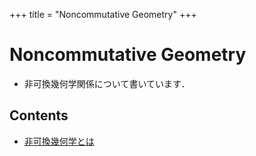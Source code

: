 +++
title = "Noncommutative Geometry"
+++

# Noncommutative Geometry

- 非可換幾何学関係について書いています．

## Contents

- [非可換幾何学とは](/NCG/what_is_NCG)



